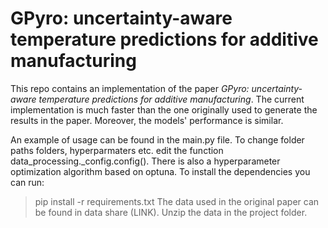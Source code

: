 # GPyro: uncertainty-aware temperature predictions for additive manufacturing
This repo contains an implementation of the paper _GPyro: uncertainty-aware temperature predictions for additive manufacturing_.
The current implementation is much faster than the one originally used to generate the results in the paper. Moreover, the models' performance is similar.

An example of usage can be found in the main.py file. To change folder paths folders, hyperparmaters etc. edit the function data_processing._config.config().
There is also a hyperparameter optimization algorithm based on optuna.
To install the dependencies you can run:
> pip install -r requirements.txt
The data used in the original paper can be found in data share (LINK). Unzip the data in the project folder.

